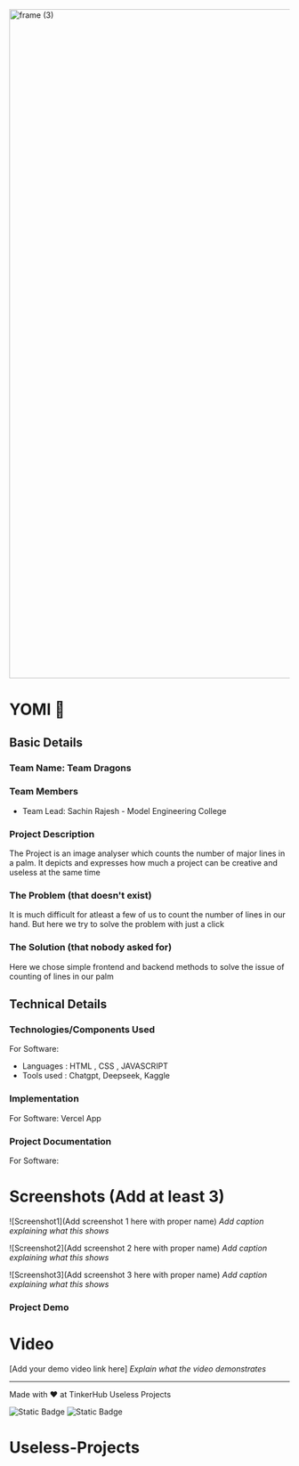 <img width="3188" height="1202" alt="frame (3)" src="https://github.com/user-attachments/assets/517ad8e9-ad22-457d-9538-a9e62d137cd7" />


# YOMI 🎯


## Basic Details
### Team Name: Team Dragons


### Team Members
- Team Lead: Sachin Rajesh - Model Engineering College


### Project Description
The Project is an image analyser which counts the number of major lines in a palm. It depicts and expresses how much a project can be creative and useless at the same time

### The Problem (that doesn't exist)
It is much difficult for atleast a few of us to count the number of lines in our hand. But here we try to solve the problem with just a click

### The Solution (that nobody asked for)
Here we chose simple frontend and backend methods to solve the issue of counting of lines in our palm

## Technical Details
### Technologies/Components Used
For Software:
- Languages : HTML , CSS , JAVASCRIPT
- Tools used : Chatgpt, Deepseek, Kaggle


### Implementation
For Software: Vercel App


### Project Documentation
For Software: 

# Screenshots (Add at least 3)
![Screenshot1](Add screenshot 1 here with proper name)
*Add caption explaining what this shows*

![Screenshot2](Add screenshot 2 here with proper name)
*Add caption explaining what this shows*

![Screenshot3](Add screenshot 3 here with proper name)
*Add caption explaining what this shows*


### Project Demo
# Video
[Add your demo video link here]
*Explain what the video demonstrates*

---
Made with ❤️ at TinkerHub Useless Projects 

![Static Badge](https://img.shields.io/badge/TinkerHub-24?color=%23000000&link=https%3A%2F%2Fwww.tinkerhub.org%2F)
![Static Badge](https://img.shields.io/badge/UselessProjects--25-25?link=https%3A%2F%2Fwww.tinkerhub.org%2Fevents%2FQ2Q1TQKX6Q%2FUseless%2520Projects)


# Useless-Projects
